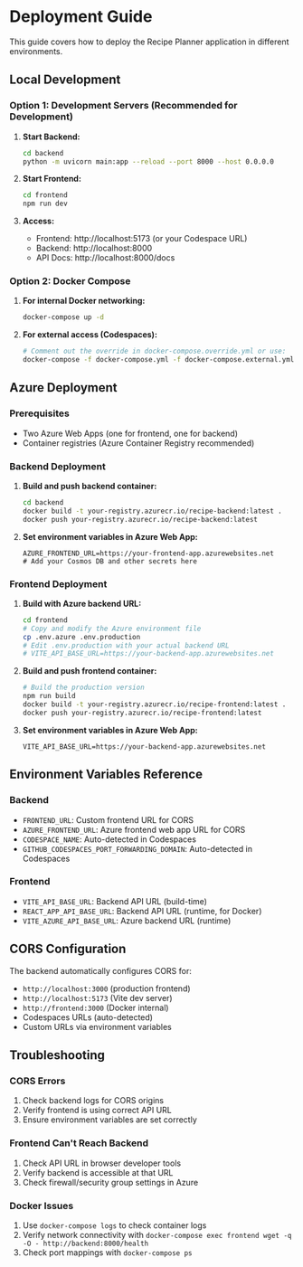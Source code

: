 # Deployment Guide

This guide covers how to deploy the Recipe Planner application in different environments.

## Local Development

### Option 1: Development Servers (Recommended for Development)

1. **Start Backend:**
   ```bash
   cd backend
   python -m uvicorn main:app --reload --port 8000 --host 0.0.0.0
   ```

2. **Start Frontend:**
   ```bash
   cd frontend
   npm run dev
   ```

3. **Access:**
   - Frontend: http://localhost:5173 (or your Codespace URL)
   - Backend: http://localhost:8000
   - API Docs: http://localhost:8000/docs

### Option 2: Docker Compose

1. **For internal Docker networking:**
   ```bash
   docker-compose up -d
   ```

2. **For external access (Codespaces):**
   ```bash
   # Comment out the override in docker-compose.override.yml or use:
   docker-compose -f docker-compose.yml -f docker-compose.external.yml up -d
   ```

## Azure Deployment

### Prerequisites
- Two Azure Web Apps (one for frontend, one for backend)
- Container registries (Azure Container Registry recommended)

### Backend Deployment

1. **Build and push backend container:**
   ```bash
   cd backend
   docker build -t your-registry.azurecr.io/recipe-backend:latest .
   docker push your-registry.azurecr.io/recipe-backend:latest
   ```

2. **Set environment variables in Azure Web App:**
   ```
   AZURE_FRONTEND_URL=https://your-frontend-app.azurewebsites.net
   # Add your Cosmos DB and other secrets here
   ```

### Frontend Deployment

1. **Build with Azure backend URL:**
   ```bash
   cd frontend
   # Copy and modify the Azure environment file
   cp .env.azure .env.production
   # Edit .env.production with your actual backend URL
   # VITE_API_BASE_URL=https://your-backend-app.azurewebsites.net
   ```

2. **Build and push frontend container:**
   ```bash
   # Build the production version
   npm run build
   docker build -t your-registry.azurecr.io/recipe-frontend:latest .
   docker push your-registry.azurecr.io/recipe-frontend:latest
   ```

3. **Set environment variables in Azure Web App:**
   ```
   VITE_API_BASE_URL=https://your-backend-app.azurewebsites.net
   ```

## Environment Variables Reference

### Backend
- `FRONTEND_URL`: Custom frontend URL for CORS
- `AZURE_FRONTEND_URL`: Azure frontend web app URL for CORS
- `CODESPACE_NAME`: Auto-detected in Codespaces
- `GITHUB_CODESPACES_PORT_FORWARDING_DOMAIN`: Auto-detected in Codespaces

### Frontend
- `VITE_API_BASE_URL`: Backend API URL (build-time)
- `REACT_APP_API_BASE_URL`: Backend API URL (runtime, for Docker)
- `VITE_AZURE_API_BASE_URL`: Azure backend URL (runtime)

## CORS Configuration

The backend automatically configures CORS for:
- `http://localhost:3000` (production frontend)
- `http://localhost:5173` (Vite dev server)
- `http://frontend:3000` (Docker internal)
- Codespaces URLs (auto-detected)
- Custom URLs via environment variables

## Troubleshooting

### CORS Errors
1. Check backend logs for CORS origins
2. Verify frontend is using correct API URL
3. Ensure environment variables are set correctly

### Frontend Can't Reach Backend
1. Check API URL in browser developer tools
2. Verify backend is accessible at that URL
3. Check firewall/security group settings in Azure

### Docker Issues
1. Use `docker-compose logs` to check container logs
2. Verify network connectivity with `docker-compose exec frontend wget -q -O - http://backend:8000/health`
3. Check port mappings with `docker-compose ps`
